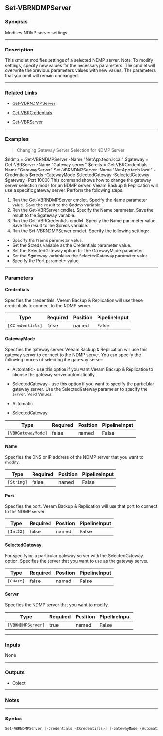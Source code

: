 Set-VBRNDMPServer
-----------------

### Synopsis
Modifies NDMP server settings.

---

### Description

This cmdlet modifies settings of a selected NDMP server.
Note: To modify settings, specify new values for the necessary parameters. The cmdlet will overwrite the previous parameters values with new values. The parameters that you omit will remain unchanged.

---

### Related Links
* [Get-VBRNDMPServer](Get-VBRNDMPServer)

* [Get-VBRCredentials](Get-VBRCredentials)

* [Get-VBRServer](Get-VBRServer)

---

### Examples
> Changing Gateway Server Selection for NDMP Server

$ndmp = Get-VBRNDMPServer -Name "NetApp.tech.local"
$gateway = Get-VBRServer  -Name "Gateway server"
$creds = Get-VBRCredentials -Name "GatewayServer"
Set-VBRNDMPServer -Name "NetApp.tech.local" -Credentials $creds -GatewayMode SelectedGateway -SelectedGateway $gateway -Port 10000
This command shows how to change the gateway server selection mode for an NDMP server. Veeam Backup & Replication will use a specific gateway server.
Perform the following steps:
1. Run the Get-VBRNDMPServer cmdlet. Specify the Name parameter value. Save the result to the $ndmp variable.
2. Run the Get-VBRServer cmdlet. Specify the Name parameter. Save the result to the $gateway variable.
3. Run the Get-VBRCredentials cmdlet. Specify the Name parameter value. Save the result to the $creds variable.
4. Run the Set-VBRNDMPServer cmdlet. Specify the following settings:
- Specify the Name parameter value.
- Set the $creds variable as the Credentials parameter value.
- Set the SelectedGateway option for the GatewayMode parameter.
- Set the $gateway variable as the SelectedGateway parameter value.
- Specify the Port parameter value.

---

### Parameters
#### **Credentials**
Specifies the credentials. Veeam Backup & Replication will use these credentials to connect to the NDMP server.

|Type            |Required|Position|PipelineInput|
|----------------|--------|--------|-------------|
|`[CCredentials]`|false   |named   |False        |

#### **GatewayMode**
Specifies the gateway server. Veeam Backup & Replication will use this gateway server to connect to the NDMP server.
You can specify the following modes of selecting the gateway server:
* Automatic - use this option if you want Veeam Backup & Replication to choose the gateway server automatically.
* SelectedGateway - use this option if you want to specify the particlular gateway server. Use the SelectedGateway parameter to specify the server.
Valid Values:

* Automatic
* SelectedGateway

|Type              |Required|Position|PipelineInput|
|------------------|--------|--------|-------------|
|`[VBRGatewayMode]`|false   |named   |False        |

#### **Name**
Specifies the DNS or IP address of the NDMP server that you want to modify.

|Type      |Required|Position|PipelineInput|
|----------|--------|--------|-------------|
|`[String]`|false   |named   |False        |

#### **Port**
Specifies the port. Veeam Backup & Replication will use that port to connect to the NDMP server.

|Type     |Required|Position|PipelineInput|
|---------|--------|--------|-------------|
|`[Int32]`|false   |named   |False        |

#### **SelectedGateway**
For specifying a particular gateway server with the SelectedGateway option. Specifies the server that you want to use as the gateway server.

|Type     |Required|Position|PipelineInput|
|---------|--------|--------|-------------|
|`[CHost]`|false   |named   |False        |

#### **Server**
Specifies the NDMP server that you want to modify.

|Type             |Required|Position|PipelineInput|
|-----------------|--------|--------|-------------|
|`[VBRNDMPServer]`|true    |named   |False        |

---

### Inputs
None

---

### Outputs
* [Object](https://learn.microsoft.com/en-us/dotnet/api/System.Object)

---

### Notes

---

### Syntax
```PowerShell
Set-VBRNDMPServer [-Credentials <CCredentials>] [-GatewayMode {Automatic | SelectedGateway}] [-Name <String>] [-Port <Int32>] [-SelectedGateway <CHost>] -Server <VBRNDMPServer> [<CommonParameters>]
```
